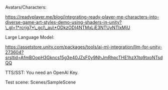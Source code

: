 Avatars/Characters:



https://readyplayer.me/blog/integrating-ready-player-me-characters-into-diverse-game-art-styles-demo-using-shaders-in-unity?\_gl=1*rcrjg7*\_gcl\_au\*ODkzODI4NTMxLjE3NTUyNTIxMjU





Large Language Model:



https://assetstore.unity.com/packages/tools/ai-ml-integration/llm-for-unity-273604?srsltid=AfmBOopH3Gkncs15g3e40JZsF0y9NhJmRhpcTHE1hzX1tq9txoNTsdQQ





TTS/SST: You need an OpenAI Key.





Test scene: Scenes/SampleScene



